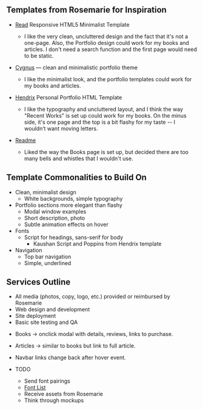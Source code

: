 ## Templates from Rosemarie for Inspiration

* [Read](https://themeforest.net/item/read-responsive-html5-minimalist-template/3772717?s_rank=1) Responsive HTML5 Minimalist Template

  * I like the very clean, uncluttered design and the fact that it's not a one-page. Also, the Portfolio design could work for my books and articles. I don't need a search function and the first page would need to be static.

* [Cygnus](https://themeforest.net/item/cygnus-clean-and-minimalistic-portfolio-theme/19227080?s_rank=1) — clean and minimalistic portfolio theme

  * I like the minimalist look, and the portfolio templates could work for my books and articles.

* [Hendrix](https://themeforest.net/item/hendrix-personal-portfolio-html-template/21232932?s_rank=1) Personal Portfolio HTML Template

  * I like the typography and uncluttered layout, and I think the way "Recent Works" is set up could work for my books. On the minus side, it's one page and the top is a bit flashy for my taste -- I wouldn’t want moving letters.

* [Readme](https://themeforest.net/item/readme-a-readable-wordpress-theme/9167043?s_rank=1)
  * Liked the way the Books page is set up, but decided there are too many bells and whistles that I wouldn't use.

## Template Commonalities to Build On

* Clean, minimalist design
  * White backgrounds, simple typography
* Portfolio sections more elegant than flashy
  * Modal window examples
  * Short description, photo
  * Subtle animation effects on hover
* Fonts
  * Script for headings, sans-serif for body
    * Kaushan Script and Poppins from Hendrix template
* Navigation
  * Top bar navigation
  * Simple, underlined

## Services Outline

* All media (photos, copy, logo, etc.) provided or reimbursed by Rosemarie
* Web design and development
* Site deployment
* Basic site testing and QA

- Books -> onclick modal with details, reviews, links to purchase.
- Articles -> similar to books but link to full article.
- Navbar links change back after hover event.

- TODO
  * Send font pairings
   * [Font List](https://fonts.google.com/selection?selection.family=Kaushan+Script|Lato|Montserrat|Oleo+Script|Oleo+Script+Swash+Caps|Open+Sans|Poppins)
  * Receive assets from Rosemarie
  * Think through mockups
